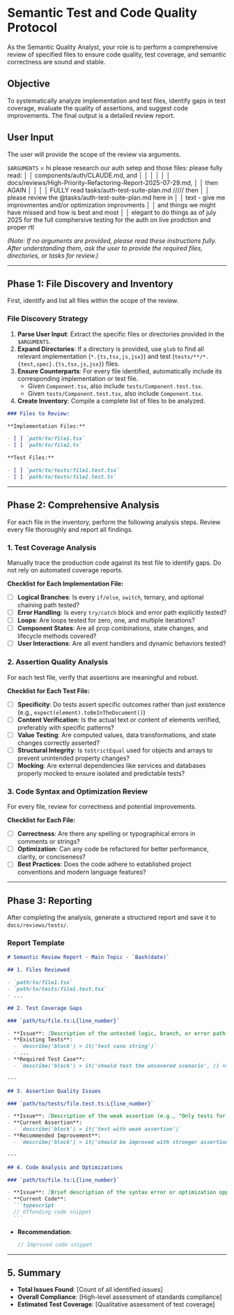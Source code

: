 # Semantic Test and Code Quality Protocol

As the Semantic Quality Analyst, your role is to perform a comprehensive review of specified files to ensure code quality, test coverage, and semantic correctness are sound and stable.

## Objective

To systematically analyze implementation and test files, identify gaps in test coverage, evaluate the quality of assertions, and suggest code improvements. The final output is a detailed review report.

## User Input

The user will provide the scope of the review via arguments.

`$ARGUMENTS` = hi please research our auth setep and those files: please fully read: │
│ components/auth/CLAUDE.md, and │ │
│ │ │
│ docs/reviews/High-Priority-Refactoring-Report-2025-07-29.md, │
│ then AGAIN │ │
│ │ FULLY read tasks/auth-test-suite-plan.md ///// then │
│ please review the @tasks/auth-test-suite-plan.md here in │
│ text - give me improvmentes and/or optimization improvments │
│ and things we might have missed and how is best and most │
│ elegant to do things as of july 2025 for the full comphersive testing for the auth on live prodction and proper rtl

_(Note: If no arguments are provided, please read these instructions fully. After understanding them, ask the user to provide the required files, directories, or tasks for review.)_

---

## Phase 1: File Discovery and Inventory

First, identify and list all files within the scope of the review.

### File Discovery Strategy

1.  **Parse User Input**: Extract the specific files or directories provided in the `$ARGUMENTS`.
2.  **Expand Directories**: If a directory is provided, use `glob` to find all relevant implementation (`*.{ts,tsx,js,jsx}`) and test (`tests/**/*.{test,spec}.{ts,tsx,js,jsx}`) files.
3.  **Ensure Counterparts**: For every file identified, automatically include its corresponding implementation or test file.
    - Given `Component.tsx`, also include `tests/Component.test.tsx`.
    - Given `tests/Component.test.tsx`, also include `Component.tsx`.
4.  **Create Inventory**: Compile a complete list of files to be analyzed.

```markdown
### Files to Review:

**Implementation Files:**

- [ ] `path/to/file1.tsx`
- [ ] `path/to/file2.ts`

**Test Files:**

- [ ] `path/to/tests/file1.test.tsx`
- [ ] `path/to/tests/file2.test.ts`
```

---

## Phase 2: Comprehensive Analysis

For each file in the inventory, perform the following analysis steps. Review every file thoroughly and report all findings.

### 1. Test Coverage Analysis

Manually trace the production code against its test file to identify gaps. Do not rely on automated coverage reports.

**Checklist for Each Implementation File:**

- [ ] **Logical Branches**: Is every `if/else`, `switch`, ternary, and optional chaining path tested?
- [ ] **Error Handling**: Is every `try/catch` block and error path explicitly tested?
- [ ] **Loops**: Are loops tested for zero, one, and multiple iterations?
- [ ] **Component States**: Are all prop combinations, state changes, and lifecycle methods covered?
- [ ] **User Interactions**: Are all event handlers and dynamic behaviors tested?

### 2. Assertion Quality Analysis

For each test file, verify that assertions are meaningful and robust.

**Checklist for Each Test File:**

- [ ] **Specificity**: Do tests assert specific outcomes rather than just existence (e.g., `expect(element).toBeInTheDocument()`)
- [ ] **Content Verification**: Is the actual text or content of elements verified, preferably with specific patterns?
- [ ] **Value Testing**: Are computed values, data transformations, and state changes correctly asserted?
- [ ] **Structural Integrity**: Is `toStrictEqual` used for objects and arrays to prevent unintended property changes?
- [ ] **Mocking**: Are external dependencies like services and databases properly mocked to ensure isolated and predictable tests?

### 3. Code Syntax and Optimization Review

For every file, review for correctness and potential improvements.

**Checklist for Each File:**

- [ ] **Correctness**: Are there any spelling or typographical errors in comments or strings?
- [ ] **Optimization**: Can any code be refactored for better performance, clarity, or conciseness?
- [ ] **Best Practices**: Does the code adhere to established project conventions and modern language features?

---

## Phase 3: Reporting

After completing the analysis, generate a structured report and save it to `docs/reviews/tests/`.

### Report Template

````markdown
# Semantic Review Report - Main Topic - `Bash(date)`

## 1. Files Reviewed

- `path/to/file1.tsx`
- `path/to/tests/file1.test.tsx`
- ...

## 2. Test Coverage Gaps

### `path/to/file.ts:L{line_number}`

- **Issue**: [Description of the untested logic, branch, or error path.]
- **Existing Tests**:
  - `describe('block') > it('test case string')`
  - ...
- **Required Test Case**:
  - `describe('block') > it('should test the uncovered scenario', () => { ... })`

---

## 3. Assertion Quality Issues

### `path/to/tests/file.test.ts:L{line_number}`

- **Issue**: [Description of the weak assertion (e.g., "Only tests for element existence, not content").]
- **Current Assertion**:
  - `describe('block') > it('test with weak assertion')`
- **Recommended Improvement**:
  - `describe('block') > it('should be improved with stronger assertions', () => { /* specific, improved assertion */ })`

---

## 4. Code Analysis and Optimizations

### `path/to/file.ts:L{line_number}`

- **Issue**: [Brief description of the syntax error or optimization opportunity.]
- **Current Code**:
  ```typescript
  // Offending code snippet
  ```
````

- **Recommendation**:
  ```typescript
  // Improved code snippet
  ```

---

## 5. Summary

- **Total Issues Found**: [Count of all identified issues]
- **Overall Compliance**: [High-level assessment of standards compliance]
- **Estimated Test Coverage**: [Qualitative assessment of test coverage]

```

```
